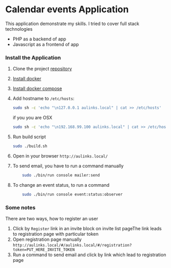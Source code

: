 # Calendar events Application

This application demonstrate my skills. I tried to cover full stack technologies 
* PHP as a backend of app
* Javascript as a frontend of app

### Install the Application

1. Clone the project [repository](https://github.com/shotonoff/calendar)
2. [Install docker](https://docs.docker.com/engine/installation/)
3. [Install docker compose](https://docs.docker.com/compose/install/)

4. Add hostname to `/etc/hosts`:

   ```bash
   sudo sh -c 'echo "\n127.0.0.1 aulinks.local" | cat >> /etc/hosts'
   ```
   
   if you you are OSX
    
    ```bash
    sudo sh -c 'echo "\n192.168.99.100 aulinks.local" | cat >> /etc/hosts'
    ```
   
5. Run build script
    
    ```bash
    sudo ./build.sh
    ```
    
6. Open in your browser `http://aulinks.local/`

7. To send email, you have to run a command manually  

    ```bash
        sudo ./bin/run console mailer:send
    ```

7. To change an event status, to run a command  

    ```bash
        sudo ./bin/run console event:status:observer
    ```

### Some notes
There are two ways, how to register an user  
1. Click by `Register` link in an invite block on invite list pageThe link leads to registration page with particular token 
2. Open registration page manually `http://aulinks.local/#/aulinks.local/#/registration?token=PUT_HERE_INVITE_TOKEN`
3. Run a command to send email and click by link which lead to registration page